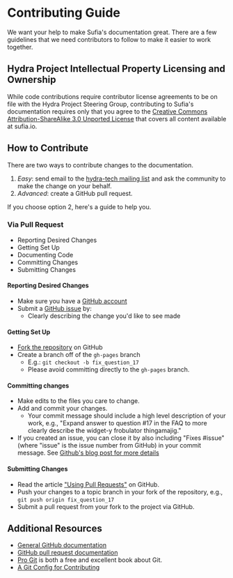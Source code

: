 # Contributing Guide

We want your help to make Sufia's documentation great. There are a few guidelines that we need contributors to follow to make it easier to work together.

## Hydra Project Intellectual Property Licensing and Ownership

While code contributions require contributor license agreements to be on file with the Hydra Project Steering Group, contributing to Sufia's documentation requires only that you agree to the [Creative Commons Attribution-ShareAlike 3.0 Unported License](http://creativecommons.org/licenses/by-sa/3.0/) that covers all content available at sufia.io.

## How to Contribute

There are two ways to contribute changes to the documentation.

1. *Easy*: send email to the [hydra-tech mailing list](https://groups.google.com/forum/#!forum/hydra-tech) and ask the community to make the change on your behalf.
2. *Advanced*: create a GitHub pull request.

If you choose option 2, here's a guide to help you.

### Via Pull Request

* Reporting Desired Changes
* Getting Set Up
* Documenting Code
* Committing Changes
* Submitting Changes

#### Reporting Desired Changes

* Make sure you have a [GitHub account](https://github.com/signup/free)
* Submit a [GitHub issue](./issues/new) by:
  * Clearly describing the change you'd like to see made

#### Getting Set Up

* [Fork the repository](https://github.com/projecthydra-labs/sufia.io/fork) on GitHub
* Create a branch off of the `gh-pages` branch
  * E.g.: `git checkout -b fix_question_17`
  * Please avoid committing directly to the `gh-pages` branch.

#### Committing changes

* Make edits to the files you care to change.
* Add and commit your changes.
  * Your commit message should include a high level description of your work, e.g., "Expand answer to question #17 in the FAQ to more clearly describe the widget-y frobulator thingamajig."
* If you created an issue, you can close it by also including "Fixes #issue" (where "issue" is the issue number from GitHub) in your commit message. See [Github's blog post for more details](https://github.com/blog/1386-closing-issues-via-commit-messages)

#### Submitting Changes

* Read the article ["Using Pull Requests"](https://help.github.com/articles/using-pull-requests) on GitHub.
* Push your changes to a topic branch in your fork of the repository, e.g., `git push origin fix_question_17`
* Submit a pull request from your fork to the project via GitHub.

## Additional Resources

* [General GitHub documentation](http://help.github.com/)
* [GitHub pull request documentation](http://help.github.com/send-pull-requests/)
* [Pro Git](http://git-scm.com/book) is both a free and excellent book about Git.
* [A Git Config for Contributing](http://ndlib.github.io/practices/my-typical-per-project-git-config/)
